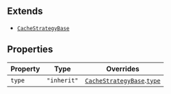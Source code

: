 ## Extends

- [`CacheStrategyBase`](CacheStrategyBase.md)

## Properties

| Property                 | Type        | Overrides                                                                       |
| ------------------------ | ----------- | ------------------------------------------------------------------------------- |
| <a id="type"></a> `type` | `"inherit"` | [`CacheStrategyBase`](CacheStrategyBase.md).[`type`](CacheStrategyBase.md#type) |
